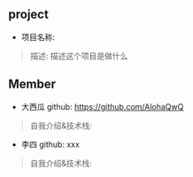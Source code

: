 ## project
- 项目名称:
> 描述: 描述这个项目是做什么


## Member
- 大西瓜  github: https://github.com/AlohaQwQ
> 自我介绍&技术栈:  

- 李四  github: xxx
> 自我介绍&技术栈:

